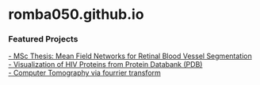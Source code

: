 # romba050.github.io

### Featured Projects
[- MSc Thesis: Mean Field Networks for Retinal Blood Vessel Segmentation](https://github.com/romba050/MFN_RBV_segmentation) <br/>
[- Visualization of HIV Proteins from Protein Databank (PDB)](https://chenbascaral.github.io/) <br/>
[- Computer Tomography via fourrier transform](https://nbviewer.jupyter.org/github/romba050/computer_tomography/blob/master/ex3.ipynb) <br/>
